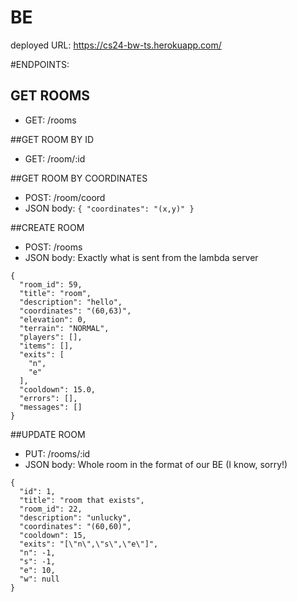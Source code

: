 # BE

deployed URL: https://cs24-bw-ts.herokuapp.com/

#ENDPOINTS:

## GET ROOMS
* GET: /rooms

##GET ROOM BY ID
* GET: /room/:id

##GET ROOM BY COORDINATES
* POST: /room/coord
* JSON body: `{ "coordinates": "(x,y)" }`

##CREATE ROOM
* POST: /rooms
* JSON body: Exactly what is sent from the lambda server
```
{
  "room_id": 59,
  "title": "room",
  "description": "hello",
  "coordinates": "(60,63)",
  "elevation": 0,
  "terrain": "NORMAL",
  "players": [],
  "items": [],
  "exits": [
    "n",
	"e"
  ],
  "cooldown": 15.0,
  "errors": [],
  "messages": []
}
```

##UPDATE ROOM
* PUT: /rooms/:id
* JSON body: Whole room in the format of our BE (I know, sorry!)
```
{
  "id": 1,
  "title": "room that exists",
  "room_id": 22,
  "description": "unlucky",
  "coordinates": "(60,60)",
  "cooldown": 15,
  "exits": "[\"n\",\"s\",\"e\"]",
  "n": -1,
  "s": -1,
  "e": 10,
  "w": null
}
```


